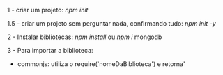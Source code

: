 1 - criar um projeto: *npm init*

1.5 - criar um projeto sem perguntar nada, confirmando tudo: *npm init -y*

2 - Instalar bibliotecas: *npm install* ou *npm i* mongodb

3 - Para importar a biblioteca: 
 * commonjs: utiliza o require('nomeDaBiblioteca') e retorna'
